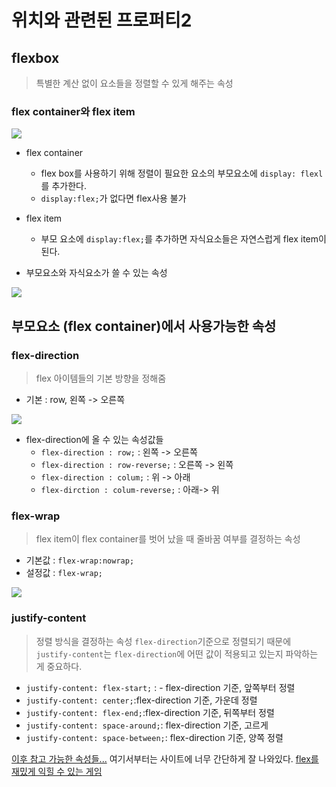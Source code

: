 # 위치와 관련된 프로퍼티2

## flexbox
> 특별한 계산 없이 요소들을 정렬할 수 있게 해주는 속성

### flex container와 flex item
<img src = "https://www.notion.so/image/https%3A%2F%2Fs3-us-west-2.amazonaws.com%2Fsecure.notion-static.com%2F7b27614b-2458-4882-a104-5307317497a7%2FUntitled.png?table=block&id=36e41a32-c421-45f7-8544-260f262cb5b8&width=2620&cache=v2">

- flex container
    - flex box를 사용하기 위해 정렬이 필요한 요소의 부모요소에 `display: flexl`를 추가한다.
    - `display:flex;`가 없다면 flex사용 불가
- flex item
    - 부모 요소에 `display:flex;`를 추가하면 자식요소들은 자연스럽게 flex item이 된다.

- 부모요소와 자식요소가 쓸 수 있는 속성

<img src = "https://www.notion.so/image/https%3A%2F%2Fs3-us-west-2.amazonaws.com%2Fsecure.notion-static.com%2Fcd9c6e8b-ff37-4063-9091-ede4d70264ba%2FUntitled.png?table=block&id=9bdf825a-ab98-440c-ab9d-b47f942815a4&width=2880&cache=v2">

## 부모요소 (flex container)에서 사용가능한 속성

### flex-direction
> flex 아이템들의 기본 방향을 정해줌
- 기본 : row, 왼쪽 -> 오른쪽
<img src = "https://www.notion.so/image/https%3A%2F%2Fs3-us-west-2.amazonaws.com%2Fsecure.notion-static.com%2F83c128c7-37f4-42c0-b355-c0b648ff2563%2FUntitled.png?table=block&id=185fddc0-0c4e-4a6e-85ef-2dfca87a65b3&width=2770&cache=v2">

- flex-direction에 올 수 있는 속성값들
    - `flex-direction : row;` : 왼쪽 -> 오른쪽 
    - `flex-direction : row-reverse;` : 오른쪽 -> 왼쪽
    - `flex-direction : colum;` : 위 -> 아래
    - `flex-dirction : colum-reverse;` : 아래-> 위

### flex-wrap
> flex item이 flex container를 벗어 났을 때 줄바꿈 여부를 결정하는 속성
- 기본값 : `flex-wrap:nowrap;` 
- 설정값 : `flex-wrap;`
<img src="https://www.notion.so/image/https%3A%2F%2Fs3-us-west-2.amazonaws.com%2Fsecure.notion-static.com%2Ffc3ac9a1-e1e8-4e96-8301-723d3e99bc2b%2FUntitled.png?table=block&id=ce2c7a9d-0adf-4448-ad15-0d4239bf0de8&width=2710&cache=v2">

### justify-content
> 정렬 방식을 결정하는 속성
`flex-direction`기준으로 정렬되기 때문에 `justify-content`는 `flex-direction`에 어떤 값이 적용되고 있는지 파악하는 게 중요하다.
- `justify-content: flex-start;` : - flex-direction 기준, 앞쪽부터 정렬
- `justify-content: center;`:flex-direction 기준, 가운데 정렬
- `justify-content: flex-end;`:flex-direction 기준, 뒤쪽부터 정렬
- `justify-content: space-around;`: flex-direction 기준, 고르게 
- `justify-content: space-between;`: flex-direction 기준, 양쪽 정렬

[이후 참고 가능한 속성들...](https://www.notion.so/Chapter14-_-2-7326e2a5ca81428e8b5b570b8e91c38e)
여기서부터는 사이트에 너무 간단하게 잘 나와있다.
[flex를 재밌게 익힐 수 있는 게임](https://flexboxfroggy.com/#ko)
